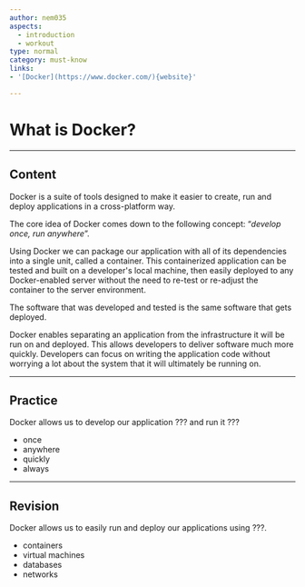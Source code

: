 ```yaml
---
author: nem035
aspects:
  - introduction
  - workout
type: normal
category: must-know
links:
- '[Docker](https://www.docker.com/){website}'

---
```

# What is Docker?

---
## Content

Docker is a suite of tools designed to make it easier to create, run and deploy applications in a cross-platform way.

The core idea of Docker comes down to the following concept: “_develop once, run anywhere_”.

Using Docker we can package our application with all of its dependencies into a single unit, called a container. This containerized application can be tested and built on a developer's local machine, then easily deployed to any Docker-enabled server without the need to re-test or re-adjust the container to the server environment.

The software that was developed and tested is the same software that gets deployed.

Docker enables separating an application from the infrastructure it will be run on and deployed. This allows developers to deliver software much more quickly. Developers can focus on writing the application code without worrying a lot about the system that it will ultimately be running on.

---
## Practice

Docker allows us to develop our application ??? and run it ???

* once
* anywhere
* quickly
* always

---
## Revision

Docker allows us to easily run and deploy our applications using ???.

* containers
* virtual machines
* databases
* networks
